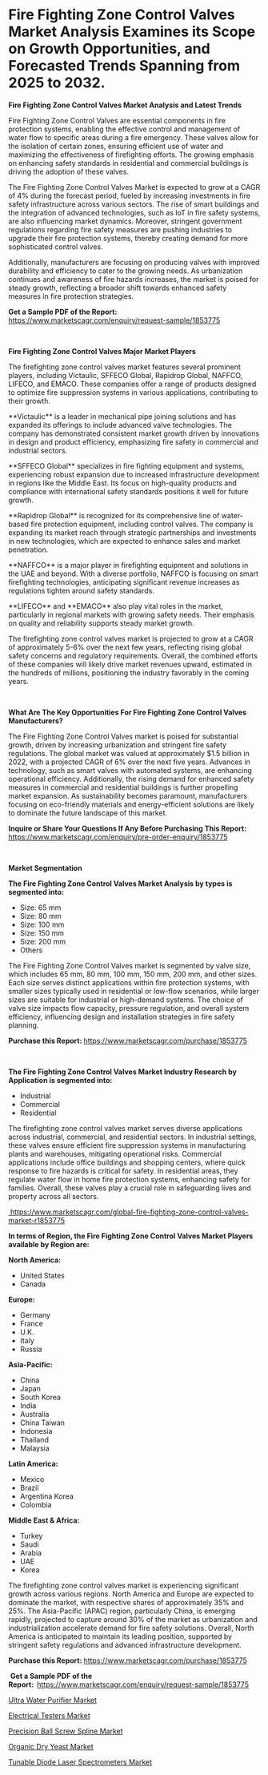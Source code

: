 <p><h1>Fire Fighting Zone Control Valves Market Analysis Examines its Scope on Growth Opportunities, and Forecasted Trends Spanning from 2025 to 2032.</h1></p><p><strong>Fire Fighting Zone Control Valves Market Analysis and Latest Trends</strong></p>
<p><p>Fire Fighting Zone Control Valves are essential components in fire protection systems, enabling the effective control and management of water flow to specific areas during a fire emergency. These valves allow for the isolation of certain zones, ensuring efficient use of water and maximizing the effectiveness of firefighting efforts. The growing emphasis on enhancing safety standards in residential and commercial buildings is driving the adoption of these valves.</p><p>The Fire Fighting Zone Control Valves Market is expected to grow at a CAGR of 4% during the forecast period, fueled by increasing investments in fire safety infrastructure across various sectors. The rise of smart buildings and the integration of advanced technologies, such as IoT in fire safety systems, are also influencing market dynamics. Moreover, stringent government regulations regarding fire safety measures are pushing industries to upgrade their fire protection systems, thereby creating demand for more sophisticated control valves. </p><p>Additionally, manufacturers are focusing on producing valves with improved durability and efficiency to cater to the growing needs. As urbanization continues and awareness of fire hazards increases, the market is poised for steady growth, reflecting a broader shift towards enhanced safety measures in fire protection strategies.</p></p>
<p><strong>Get a Sample PDF of the Report:&nbsp;</strong> <a href="https://www.marketscagr.com/enquiry/request-sample/1853775?utm_campaign=2014&utm_medium=2&utm_source=Github&utm_content=ia&utm_term=08012025&utm_id=fire-fighting-zone-control-valves">https://www.marketscagr.com/enquiry/request-sample/1853775</a></p>
<p>&nbsp;</p>
<p><strong>Fire Fighting Zone Control Valves Major Market Players</strong></p>
<p><p>The firefighting zone control valves market features several prominent players, including Victaulic, SFFECO Global, Rapidrop Global, NAFFCO, LIFECO, and EMACO. These companies offer a range of products designed to optimize fire suppression systems in various applications, contributing to their growth.</p><p>**Victaulic** is a leader in mechanical pipe joining solutions and has expanded its offerings to include advanced valve technologies. The company has demonstrated consistent market growth driven by innovations in design and product efficiency, emphasizing fire safety in commercial and industrial sectors.</p><p>**SFFECO Global** specializes in fire fighting equipment and systems, experiencing robust expansion due to increased infrastructure development in regions like the Middle East. Its focus on high-quality products and compliance with international safety standards positions it well for future growth.</p><p>**Rapidrop Global** is recognized for its comprehensive line of water-based fire protection equipment, including control valves. The company is expanding its market reach through strategic partnerships and investments in new technologies, which are expected to enhance sales and market penetration.</p><p>**NAFFCO** is a major player in firefighting equipment and solutions in the UAE and beyond. With a diverse portfolio, NAFFCO is focusing on smart firefighting technologies, anticipating significant revenue increases as regulations tighten around safety standards.</p><p>**LIFECO** and **EMACO** also play vital roles in the market, particularly in regional markets with growing safety needs. Their emphasis on quality and reliability supports steady market growth.</p><p>The firefighting zone control valves market is projected to grow at a CAGR of approximately 5-6% over the next few years, reflecting rising global safety concerns and regulatory requirements. Overall, the combined efforts of these companies will likely drive market revenues upward, estimated in the hundreds of millions, positioning the industry favorably in the coming years.</p></p>
<p>&nbsp;</p>
<p><strong>What Are The Key Opportunities For Fire Fighting Zone Control Valves Manufacturers?</strong></p>
<p><p>The Fire Fighting Zone Control Valves market is poised for substantial growth, driven by increasing urbanization and stringent fire safety regulations. The global market was valued at approximately $1.5 billion in 2022, with a projected CAGR of 6% over the next five years. Advances in technology, such as smart valves with automated systems, are enhancing operational efficiency. Additionally, the rising demand for enhanced safety measures in commercial and residential buildings is further propelling market expansion. As sustainability becomes paramount, manufacturers focusing on eco-friendly materials and energy-efficient solutions are likely to dominate the future landscape of this market.</p></p>
<p><strong>Inquire or Share Your Questions If Any Before Purchasing This Report:</strong> <a href="https://www.marketscagr.com/enquiry/pre-order-enquiry/1853775?utm_campaign=2014&utm_medium=2&utm_source=Github&utm_content=ia&utm_term=08012025&utm_id=fire-fighting-zone-control-valves">https://www.marketscagr.com/enquiry/pre-order-enquiry/1853775</a></p>
<p>&nbsp;</p>
<p><strong>Market Segmentation</strong></p>
<p><strong>The Fire Fighting Zone Control Valves Market Analysis by types is segmented into:</strong></p>
<p><ul><li>Size: 65 mm</li><li>Size: 80 mm</li><li>Size: 100 mm</li><li>Size: 150 mm</li><li>Size: 200 mm</li><li>Others</li></ul></p>
<p><p>The Fire Fighting Zone Control Valves market is segmented by valve size, which includes 65 mm, 80 mm, 100 mm, 150 mm, 200 mm, and other sizes. Each size serves distinct applications within fire protection systems, with smaller sizes typically used in residential or low-flow scenarios, while larger sizes are suitable for industrial or high-demand systems. The choice of valve size impacts flow capacity, pressure regulation, and overall system efficiency, influencing design and installation strategies in fire safety planning.</p></p>
<p><strong>Purchase this Report:&nbsp;</strong><a href="https://www.marketscagr.com/purchase/1853775?utm_campaign=2014&utm_medium=2&utm_source=Github&utm_content=ia&utm_term=08012025&utm_id=fire-fighting-zone-control-valves">https://www.marketscagr.com/purchase/1853775</a></p>
<p>&nbsp;</p>
<p><strong>The Fire Fighting Zone Control Valves Market Industry Research by Application is segmented into:</strong></p>
<p><ul><li>Industrial</li><li>Commercial</li><li>Residential</li></ul></p>
<p><p>The firefighting zone control valves market serves diverse applications across industrial, commercial, and residential sectors. In industrial settings, these valves ensure efficient fire suppression systems in manufacturing plants and warehouses, mitigating operational risks. Commercial applications include office buildings and shopping centers, where quick response to fire hazards is critical for safety. In residential areas, they regulate water flow in home fire protection systems, enhancing safety for families. Overall, these valves play a crucial role in safeguarding lives and property across all sectors.</p></p>
<p><a href="https://www.marketscagr.com/global-fire-fighting-zone-control-valves-market-r1853775?utm_campaign=2014&utm_medium=2&utm_source=Github&utm_content=ia&utm_term=08012025&utm_id=fire-fighting-zone-control-valves">&nbsp;https://www.marketscagr.com/global-fire-fighting-zone-control-valves-market-r1853775</a></p>
<p><strong>In terms of Region, the Fire Fighting Zone Control Valves Market Players available by Region are:</strong></p>
<p>
    <p> <strong> North America: </strong>
        <ul>
            <li>United States</li>
            <li>Canada</li>
        </ul>
        </p> 
    <p> <strong> Europe: </strong>
        <ul>
            <li>Germany</li>
            <li>France</li>
            <li>U.K.</li>
            <li>Italy</li>
            <li>Russia</li>
        </ul>
        </p> 
    <p> <strong> Asia-Pacific: </strong>
        <ul>
            <li>China</li>
            <li>Japan</li>
            <li>South Korea</li>
            <li>India</li>
            <li>Australia</li>
            <li>China Taiwan</li>
            <li>Indonesia</li>
            <li>Thailand</li>
            <li>Malaysia</li>
        </ul>
        </p> 
    <p> <strong> Latin America: </strong>
        <ul>
            <li>Mexico</li>
            <li>Brazil</li>
            <li>Argentina Korea</li>
            <li>Colombia</li>
        </ul>
        </p> 
    <p> <strong> Middle East & Africa: </strong>
        <ul>
            <li>Turkey</li>
            <li>Saudi</li>
            <li>Arabia</li>
            <li>UAE</li>
            <li>Korea</li>
        </ul>
    </p>
    </p>
<p><p>The firefighting zone control valves market is experiencing significant growth across various regions. North America and Europe are expected to dominate the market, with respective shares of approximately 35% and 25%. The Asia-Pacific (APAC) region, particularly China, is emerging rapidly, projected to capture around 30% of the market as urbanization and industrialization accelerate demand for fire safety solutions. Overall, North America is anticipated to maintain its leading position, supported by stringent safety regulations and advanced infrastructure development.</p></p>
<p><strong>Purchase this Report: </strong><a href="https://www.marketscagr.com/purchase/1853775?utm_campaign=2014&utm_medium=2&utm_source=Github&utm_content=ia&utm_term=08012025&utm_id=fire-fighting-zone-control-valves">https://www.marketscagr.com/purchase/1853775</a></p>
<p>&nbsp;<strong>Get a Sample PDF of the Report:&nbsp;&nbsp;</strong><a href="https://www.marketscagr.com/enquiry/request-sample/1853775?utm_campaign=2014&utm_medium=2&utm_source=Github&utm_content=ia&utm_term=08012025&utm_id=fire-fighting-zone-control-valves">https://www.marketscagr.com/enquiry/request-sample/1853775</a></p>
<p><strong></strong></p>
<p><p><a href="https://www.linkedin.com/pulse/recent-analysis-ultra-water-purifier-market-trends-share-sales-flisf?utm_campaign=2014&utm_medium=2&utm_source=Github&utm_content=ia&utm_term=08012025&utm_id=fire-fighting-zone-control-valves">Ultra Water Purifier Market</a></p><p><a href="https://www.linkedin.com/pulse/comprehensive-electrical-testers-market-report-projected-cagr-wfnwf?utm_campaign=2014&utm_medium=2&utm_source=Github&utm_content=ia&utm_term=08012025&utm_id=fire-fighting-zone-control-valves">Electrical Testers Market</a></p><p><a href="https://www.linkedin.com/pulse/precision-ball-screw-spline-market-analysis-identifying-key-vsacf?utm_campaign=2014&utm_medium=2&utm_source=Github&utm_content=ia&utm_term=08012025&utm_id=fire-fighting-zone-control-valves">Precision Ball Screw Spline Market</a></p><p><a href="https://www.linkedin.com/pulse/forecasted-growth-key-players-organic-dry-yeast-market-2025-2032-ivhwc?utm_campaign=2014&utm_medium=2&utm_source=Github&utm_content=ia&utm_term=08012025&utm_id=fire-fighting-zone-control-valves">Organic Dry Yeast Market</a></p><p><a href="https://www.linkedin.com/pulse/market-dynamics-tunable-diode-laser-spectrometers-industry-k0pec?utm_campaign=2014&utm_medium=2&utm_source=Github&utm_content=ia&utm_term=08012025&utm_id=fire-fighting-zone-control-valves">Tunable Diode Laser Spectrometers Market</a></p></p>